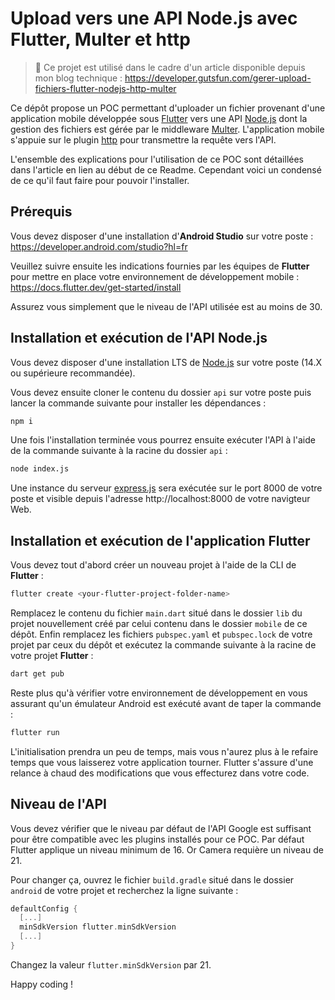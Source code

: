 # Upload vers une API Node.js avec Flutter, Multer et http

> 📃 Ce projet est utilisé dans le cadre d'un article disponible depuis mon blog technique :
https://developer.gutsfun.com/gerer-upload-fichiers-flutter-nodejs-http-multer

Ce dépôt propose un POC permettant d'uploader un fichier provenant d'une application mobile développée sous [Flutter](https://flutter.dev/) vers une API [Node.js](https://nodejs.org/) dont la gestion des fichiers est gérée par le middleware [Multer](https://github.com/expressjs/multer). L'application mobile s'appuie sur le plugin [http](https://pub.dev/packages/http) pour transmettre la requête vers l'API.

L'ensemble des explications pour l'utilisation de ce POC sont détaillées dans l'article en lien au début de ce Readme. Cependant voici un condensé de ce qu'il faut faire pour pouvoir l'installer.

## Prérequis

Vous devez disposer d'une installation d'**Android Studio** sur votre poste : https://developer.android.com/studio?hl=fr

Veuillez suivre ensuite les indications fournies par les équipes de **Flutter** pour mettre en place votre environnement de développement mobile : https://docs.flutter.dev/get-started/install

Assurez vous simplement que le niveau de l'API utilisée est au moins de 30.

## Installation et exécution de l'API Node.js

Vous devez disposer d'une installation LTS de [Node.js](https://nodejs.org/en/download/) sur votre poste (14.X ou supérieure recommandée).

Vous devez ensuite cloner le contenu du dossier `api` sur votre poste puis lancer la commande suivante pour installer les dépendances :
```bash
npm i
```
Une fois l'installation terminée vous pourrez ensuite exécuter l'API à l'aide de la commande suivante à la racine du dossier `api` :
```bash
node index.js
```
Une instance du serveur [express.js](https://expressjs.com/) sera exécutée sur le port 8000 de votre poste et visible depuis l'adresse http://localhost:8000 de votre navigteur Web.

## Installation et exécution de l'application Flutter

Vous devez tout d'abord créer un nouveau projet à l'aide de la CLI de **Flutter** :
```bash
flutter create <your-flutter-project-folder-name>
```
Remplacez le contenu du fichier `main.dart` situé dans le dossier `lib` du projet nouvellement créé par celui contenu dans le dossier `mobile` de ce dépôt. Enfin remplacez les fichiers `pubspec.yaml` et `pubspec.lock` de votre projet par ceux du dépôt et exécutez la commande suivante à la racine de votre projet **Flutter** :
```bash
dart get pub
```
Reste plus qu'à vérifier votre environnement de développement en vous assurant qu'un émulateur Android est exécuté avant de taper la commande :
```bash
flutter run
```
L'initialisation prendra un peu de temps, mais vous n'aurez plus à le refaire temps que vous laisserez votre application tourner. Flutter s'assure d'une relance à chaud des modifications que vous effecturez dans votre code.

## Niveau de l'API

Vous devez vérifier que le niveau par défaut de l'API Google est suffisant pour être compatible avec les plugins installés pour ce POC. Par défaut Flutter applique un niveau minimum de 16. Or Camera requière un niveau de 21.

Pour changer ça, ouvrez le fichier `build.gradle` situé dans le dossier `android` de votre projet et recherchez la ligne suivante :
```kotlin
defaultConfig {
  [...]
  minSdkVersion flutter.minSdkVersion
  [...]
}
```
Changez la valeur `flutter.minSdkVersion` par 21.

Happy coding !